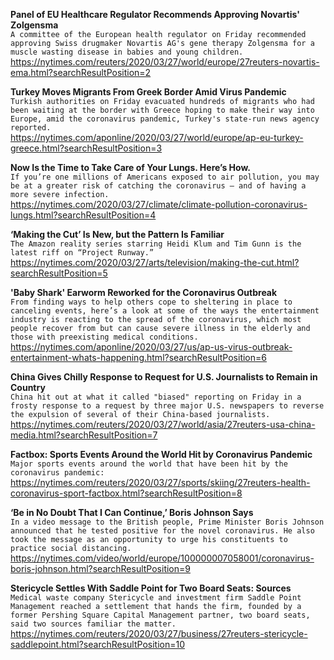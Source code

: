 **Panel of EU Healthcare Regulator Recommends Approving Novartis' Zolgensma**\
`A committee of the European health regulator on Friday recommended approving Swiss drugmaker Novartis AG's gene therapy Zolgensma for a muscle wasting disease in babies and young children.    `\
https://nytimes.com/reuters/2020/03/27/world/europe/27reuters-novartis-ema.html?searchResultPosition=2

**Turkey Moves Migrants From Greek Border Amid Virus Pandemic**\
`Turkish authorities on Friday evacuated hundreds of migrants who had been waiting at the border with Greece hoping to make their way into Europe, amid the coronavirus pandemic, Turkey's state-run news agency reported.`\
https://nytimes.com/aponline/2020/03/27/world/europe/ap-eu-turkey-greece.html?searchResultPosition=3

**Now Is the Time to Take Care of Your Lungs. Here’s How.**\
`If you’re one millions of Americans exposed to air pollution, you may be at a greater risk of catching the coronavirus — and of having a more severe infection.`\
https://nytimes.com/2020/03/27/climate/climate-pollution-coronavirus-lungs.html?searchResultPosition=4

**‘Making the Cut’ Is New, but the Pattern Is Familiar**\
`The Amazon reality series starring Heidi Klum and Tim Gunn is the latest riff on “Project Runway.”`\
https://nytimes.com/2020/03/27/arts/television/making-the-cut.html?searchResultPosition=5

**'Baby Shark' Earworm Reworked for the Coronavirus Outbreak**\
`From finding ways to help others cope to sheltering in place to canceling events, here’s a look at some of the ways the entertainment industry is reacting to the spread of the coronavirus, which most people recover from but can cause severe illness in the elderly and those with preexisting medical conditions.`\
https://nytimes.com/aponline/2020/03/27/us/ap-us-virus-outbreak-entertainment-whats-happening.html?searchResultPosition=6

**China Gives Chilly Response to Request for U.S. Journalists to Remain in Country**\
`China hit out at what it called "biased" reporting on Friday in a frosty response to a request by three major U.S. newspapers to reverse the expulsion of several of their China-based journalists.`\
https://nytimes.com/reuters/2020/03/27/world/asia/27reuters-usa-china-media.html?searchResultPosition=7

**Factbox: Sports Events Around the World Hit by Coronavirus Pandemic**\
`Major sports events around the world that have been hit by the coronavirus pandemic:`\
https://nytimes.com/reuters/2020/03/27/sports/skiing/27reuters-health-coronavirus-sport-factbox.html?searchResultPosition=8

**‘Be in No Doubt That I Can Continue,’ Boris Johnson Says**\
`In a video message to the British people, Prime Minister Boris Johnson announced that he tested positive for the novel coronavirus. He also took the message as an opportunity to urge his constituents to practice social distancing.`\
https://nytimes.com/video/world/europe/100000007058001/coronavirus-boris-johnson.html?searchResultPosition=9

**Stericycle Settles With Saddle Point for Two Board Seats: Sources**\
`Medical waste company Stericycle and investment firm Saddle Point Management reached a settlement that hands the firm, founded by a former Pershing Square Capital Management partner, two board seats, said two sources familiar the matter.`\
https://nytimes.com/reuters/2020/03/27/business/27reuters-stericycle-saddlepoint.html?searchResultPosition=10

